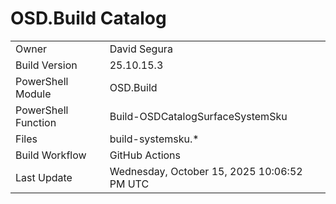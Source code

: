 ﻿# OSD.Build Catalog

| | |
|-|-|
| Owner | David Segura |
| Build Version | 25.10.15.3 |
| PowerShell Module | OSD.Build |
| PowerShell Function | Build-OSDCatalogSurfaceSystemSku |
| Files | build-systemsku.* |
| Build Workflow | GitHub Actions |
| Last Update | Wednesday, October 15, 2025 10:06:52 PM UTC |
